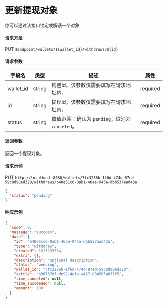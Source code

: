 # 更新提现对象

你可以通过该接口锁定或解锁一个对象

#### 请求方法

PUT `$endpoint/wallets/${wallet_id}/withdraws/${id}`

#### 请求参数

| 字段名         | 类型        | 描述                                                         | 属性          |
| -------------- | ----------- | ------------------------------------------------------------ | ------------- |
| wallet_id | string      | 钱包id，该参数仅需要填写在请求地址内， | required      |
| id | string | 提现id，该参数仅需要填写在请求地址内， | required |
| status | string | 取值范围：确认为 `pending`，取消为 `canceled`。 | required |

#### 返回参数

返回一个提现对象。

#### 请求示例

PUT `http://localhost:8080/wallets/7fc3286b-1f6d-474d-87ed-59c8d98ed320/withdraws/b40e51c6-0ab1-46ae-945a-dbb537aad43a`

```json
{
  "status": "pending"
}
```

#### 响应示例

```json
{
  "code": 0,
  "message": "success",
  "data": {
    "id": "b40e51c6-0ab1-46ae-945a-dbb537aad43a",
    "type": "withdraw",
    "created": 1613293534,
    "extra": {},
    "description": "optional description",
    "status": "pending",
    "wallet_id": "7fc3286b-1f6d-474d-87ed-59c8d98ed320",
    "settle": "b367370f-de92-4efa-a427-0845054035f5",
    "time_canceled": null,
    "time_succeeded": null,
    "amount": 100
  }
}
```
